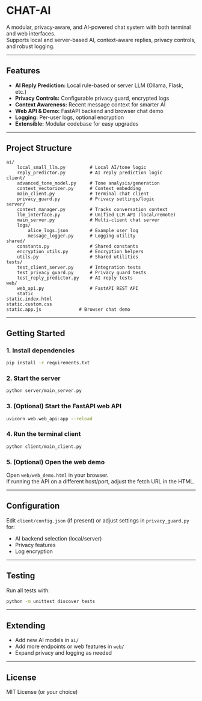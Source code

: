 # CHAT-AI

A modular, privacy-aware, and AI-powered chat system with both terminal and web interfaces.  
Supports local and server-based AI, context-aware replies, privacy controls, and robust logging.

---

## Features

- **AI Reply Prediction:** Local rule-based or server LLM (Ollama, Flask, etc.)
- **Privacy Controls:** Configurable privacy guard, encrypted logs
- **Context Awareness:** Recent message context for smarter AI
- **Web API & Demo:** FastAPI backend and browser chat demo
- **Logging:** Per-user logs, optional encryption
- **Extensible:** Modular codebase for easy upgrades

---

## Project Structure

```
ai/
    local_small_llm.py         # Local AI/tone logic
    reply_predictor.py         # AI reply prediction logic
client/
    advanced_tone_model.py     # Tone analysis/generation
    context_vectorizer.py      # Context embedding
    main_client.py             # Terminal chat client
    privacy_guard.py           # Privacy settings/logic
server/
    context_manager.py         # Tracks conversation context
    llm_interface.py           # Unified LLM API (local/remote)
    main_server.py             # Multi-client chat server
    logs/
        alice_logs.json        # Example user log
        message_logger.py      # Logging utility
shared/
    constants.py               # Shared constants
    encryption_utils.py        # Encryption helpers
    utils.py                   # Shared utilities
tests/
    test_client_server.py      # Integration tests
    test_privacy_guard.py      # Privacy guard tests
    test_reply_predictor.py    # AI reply tests
web/
    web_api.py                 # FastAPI REST API
    static
static.index.html
static.custom.css
static.app.js              # Browser chat demo
```

---

## Getting Started

### 1. Install dependencies

```bash
pip install -r requirements.txt
```

### 2. Start the server

```bash
python server/main_server.py
```

### 3. (Optional) Start the FastAPI web API

```bash
uvicorn web.web_api:app --reload
```

### 4. Run the terminal client

```bash
python client/main_client.py
```

### 5. (Optional) Open the web demo

Open `web/web_demo.html` in your browser.  
If running the API on a different host/port, adjust the fetch URL in the HTML.

---

## Configuration

Edit `client/config.json` (if present) or adjust settings in `privacy_guard.py` for:
- AI backend selection (local/server)
- Privacy features
- Log encryption

---

## Testing

Run all tests with:

```bash
python -m unittest discover tests
```

---

## Extending

- Add new AI models in `ai/`
- Add more endpoints or web features in `web/`
- Expand privacy and logging as needed

---

## License

MIT License (or your choice)

